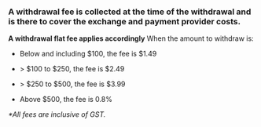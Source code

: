 ### A withdrawal fee is collected at the time of the withdrawal and is there to cover the exchange and payment provider costs.

**A withdrawal flat fee applies accordingly**
When the amount to withdraw is:

- Below and including $100, the fee is \$1.49

- \> $100 to $250, the fee is \$2.49

- \> $250 to $500, the fee is \$3.99

- Above $500, the fee is 0.8%

_\*All fees are inclusive of GST._
